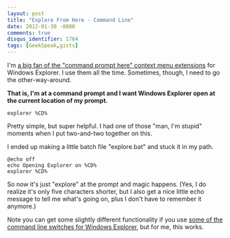 ```yaml
---
layout: post
title: "Explore From Here - Command Line"
date: 2012-01-30 -0800
comments: true
disqus_identifier: 1764
tags: [GeekSpeak,gists]
---
```

I'm [a big fan of the "command prompt here" context menu
extensions](/archive/2007/11/20/command-prompt-here-round-up.aspx) for
Windows Explorer. I use them all the time. Sometimes, though, I need to
go the other-way-around.

**That is, I'm at a command prompt and I want Windows Explorer open at
the current location of my prompt.**

`explorer %CD%`

Pretty simple, but super helpful. I had one of those "man, I'm stupid"
moments when I put two-and-two together on this.

I ended up making a little batch file "explore.bat" and stuck it in my
path.

    @echo off
    echo Opening Explorer on %CD%
    explorer %CD%

So now it's just "explore" at the prompt and magic happens. (Yes, I do
realize it's only five characters shorter, but I also get a nice little
echo message to tell me what's going on, plus I don't have to remember
it anymore.)

Note you can get some slightly different functionality if you use [some
of the command line switches for Windows
Explorer](http://support.microsoft.com/kb/130510), but for me, this
works.

